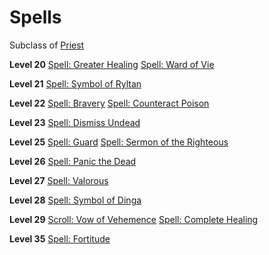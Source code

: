 <!-- TITLE: Bishop -->
<!-- SUBTITLE: In a world without Gods it is passing strange to see so many of the devout.  Bishops offer their flock a safe space to practice their religions, no matter where they came from. Armed with divine power and blessings unknowable, Bishops roam the world offering aid to those in need.-->

# Spells
Subclass of [Priest](priest)

**Level 20**
[Spell: Greater Healing](greater-healing)
[Spell: Ward of Vie](ward-of-vie)

**Level 21**
[Spell: Symbol of Ryltan](symbol-of-ryltan)

**Level 22**
[Spell: Bravery](bravery)
[Spell: Counteract Poison](counteract-poison)

**Level 23**
[Spell: Dismiss Undead](dismiss-undead)

**Level 25**
[Spell: Guard](guard)
[Spell: Sermon of the Righteous](sermon-of-the-righteous)

**Level 26**
[Spell: Panic the Dead](panic-the-dead)

**Level 27**
[Spell: Valorous](valorous)

**Level 28**
[Spell: Symbol of Dinga](symbal-of-dinga)

**Level 29**
[Scroll: Vow of Vehemence](vow-of-vehemence)
[Spell: Complete Healing](complete-healing)

**Level 35**
[Spell: Fortitude](fortitude)
